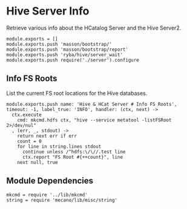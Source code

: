 
# Hive Server Info

Retrieve various info about the HCatalog Server and the Hive Server2.

    module.exports = []
    module.exports.push 'masson/bootstrap/'
    module.exports.push 'masson/bootstrap/report'
    module.exports.push 'ryba/hive/server_wait'
    module.exports.push require('./server').configure

## Info FS Roots

List the current FS root locations for the Hive databases.

    module.exports.push name: 'Hive & HCat Server # Info FS Roots', timeout: -1, label_true: 'INFO', handler: (ctx, next) ->
      ctx.execute
        cmd: mkcmd.hdfs ctx, "hive --service metatool -listFSRoot 2>/dev/nul"
      , (err, _, stdout) ->
        return next err if err
        count = 0
        for line in string.lines stdout
          continue unless /^hdfs:\/\//.test line
          ctx.report "FS Root #{++count}", line
        next null, true

## Module Dependencies

    mkcmd = require '../lib/mkcmd'
    string = require 'mecano/lib/misc/string'
